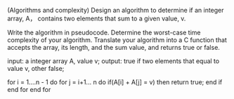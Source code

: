 (Algorithms and complexity)
Design an algorithm to determine if an integer array, A，
contains two elements that sum to a given value, v.

Write the algorithm in pseudocode.
Determine the worst-case time complexity of your algorithm.
Translate your algorithm into a C function that accepts the array, its length, and the sum value, and returns true or false.

input: a integer array A, value v;
output: true if two elements that equal to value v, other false;

for i = 1....n - 1 do
    for j = i+1... n do
        if(A[i] + A[j] = v) then
            return true;
        end if
    end for
end for


